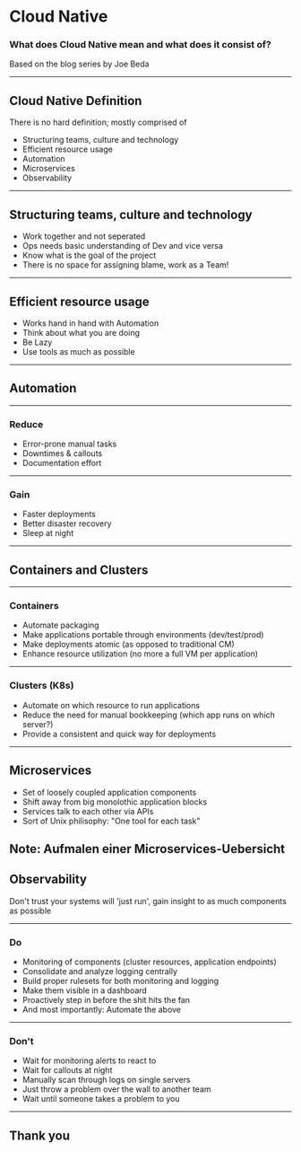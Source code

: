 # Cloud Native

### What does Cloud Native mean and what does it consist of?

Based on the blog series by Joe Beda

---

## Cloud Native Definition
 
There is no hard definition; mostly comprised of

 - Structuring teams, culture and technology
 - Efficient resource usage
 - Automation
 - Microservices
 - Observability



---
## Structuring teams, culture and technology

 - Work together and not seperated
 - Ops needs basic understanding of Dev and vice versa
 - Know what is the goal of the project
 - There is no space for assigning blame, work as a Team!   


--- 
## Efficient resource usage

 - Works hand in hand with Automation
 - Think about what you are doing
 - Be Lazy
 - Use tools as much as possible


---

## Automation

---

### Reduce

 - Error-prone manual tasks
 - Downtimes & callouts
 - Documentation effort

---

### Gain 

 - Faster deployments
 - Better disaster recovery
 - Sleep at night

---

## Containers and Clusters

---

### Containers 

 - Automate packaging
 - Make applications portable through environments (dev/test/prod)
 - Make deployments atomic (as opposed to traditional CM)
 - Enhance resource utilization (no more a full VM per application)

---

### Clusters (K8s)

 - Automate on which resource to run applications
 - Reduce the need for manual bookkeeping (which app runs on which server?)
 - Provide a consistent and quick way for deployments

---

## Microservices

 - Set of loosely coupled application components
 - Shift away from big monolothic application blocks
 - Services talk to each other via APIs
 - Sort of Unix philisophy: "One tool for each task"

Note:
Aufmalen einer Microservices-Uebersicht
--- 

## Observability

Don't trust your systems will 'just run', gain insight to as much components as possible

---

### Do

 - Monitoring of components (cluster resources, application endpoints)
 - Consolidate and analyze logging centrally
 - Build proper rulesets for both monitoring and logging
 - Make them visible in a dashboard
 - Proactively step in before the shit hits the fan
 - And most importantly: Automate the above

---

### Don't

 - Wait for monitoring alerts to react to
 - Wait for callouts at night
 - Manually scan through logs on single servers
 - Just throw a problem over the wall to another team
 - Wait until someone takes a problem to you


---

## Thank you
